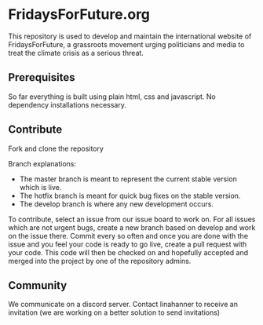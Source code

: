 # FridaysForFuture.org
This repository is used to develop and maintain the international website of FridaysForFuture, a grassroots movement urging politicians and media to treat the climate crisis as a serious threat.

## Prerequisites
So far everything is built using plain html, css and javascript. No dependency installations necessary.

## Contribute
Fork and clone the repository

Branch explanations:
- The master branch is meant to represent the current stable version which is live.
- The hotfix branch is meant for quick bug fixes on the stable version.
- The develop branch is where any new development occurs.

To contribute, select an issue from our issue board to work on. For all issues which are not urgent bugs, create a new branch based on develop and work on the issue there. Commit every so often and once you are done with the issue and you feel your code is ready to go live, create a pull request with your code. This code will then be checked on and hopefully accepted and merged into the project by one of the repository admins.

## Community
We communicate on a discord server. Contact linahanner to receive an invitation (we are working on a better solution to send invitations)